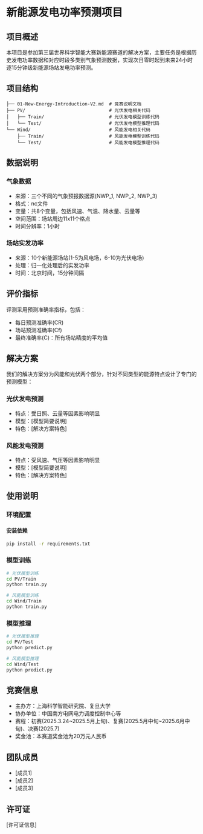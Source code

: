 # 新能源发电功率预测项目

## 项目概述

本项目是参加第三届世界科学智能大赛新能源赛道的解决方案，主要任务是根据历史发电功率数据和对应时段多类别气象预测数据，实现次日零时起到未来24小时逐15分钟级新能源场站发电功率预测。

## 项目结构

```
├── 01-New-Energy-Introduction-V2.md  # 竞赛说明文档
├── PV/                               # 光伏发电相关代码
│   ├── Train/                        # 光伏发电模型训练代码
│   └── Test/                         # 光伏发电模型推理代码
└── Wind/                             # 风能发电相关代码
    ├── Train/                        # 风能发电模型训练代码
    └── Test/                         # 风能发电模型推理代码
```

## 数据说明

### 气象数据
- 来源：三个不同的气象预报数据源(NWP_1, NWP_2, NWP_3)
- 格式：nc文件
- 变量：共8个变量，包括风速、气温、降水量、云量等
- 空间范围：场站周边11x11个格点
- 时间分辨率：1小时

### 场站实发功率
- 来源：10个新能源场站(1-5为风电场，6-10为光伏电场)
- 处理：归一化处理后的实发功率
- 时间：北京时间，15分钟间隔

## 评价指标

评测采用预测准确率指标，包括：
- 每日预测准确率(CR)
- 场站预测准确率(Cf)
- 最终准确率(C)：所有场站精度的平均值

## 解决方案

我们的解决方案分为风能和光伏两个部分，针对不同类型的能源特点设计了专门的预测模型：

### 光伏发电预测
- 特点：受日照、云量等因素影响明显
- 模型：[模型简要说明]
- 特色：[解决方案特色]

### 风能发电预测
- 特点：受风速、气压等因素影响明显
- 模型：[模型简要说明]
- 特色：[解决方案特色]

## 使用说明

### 环境配置

#### 安装依赖
```bash
pip install -r requirements.txt
```

### 模型训练
```bash
# 光伏模型训练
cd PV/Train
python train.py

# 风能模型训练
cd Wind/Train
python train.py
```

### 模型推理
```bash
# 光伏模型推理
cd PV/Test
python predict.py

# 风能模型推理
cd Wind/Test
python predict.py
```

## 竞赛信息

- 主办方：上海科学智能研究院、复旦大学
- 协办单位：中国南方电网电力调度控制中心等
- 赛程：初赛(2025.3.24~2025.5月上旬)、复赛(2025.5月中旬~2025.6月中旬)、决赛(2025.7)
- 奖金池：本赛道奖金池为20万元人民币

## 团队成员

- [成员1]
- [成员2]
- [成员3]

## 许可证

[许可证信息]